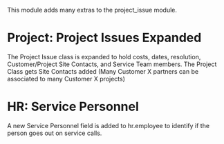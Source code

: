 This module adds many extras to the project_issue module. 

Project: Project Issues Expanded
=======================

The Project Issue class is expanded to hold costs, dates, resolution, Customer/Project Site Contacts, and Service Team members.
The Project Class gets Site Contacts added (Many Customer X partners can be associated to many Customer X projects)

HR: Service Personnel
=================
A new Service Personnel field is added to hr.employee to identify if the person goes out on service calls. 
